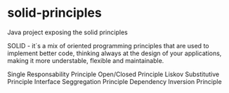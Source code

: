 # solid-principles
Java project exposing the solid principles

SOLID - it´s a mix of oriented programming principles that are used to implement better code, thinking always at the design of your 
applications, making it more understable, flexible and maintainable.

Single Responsability Principle
Open/Closed Principle
Liskov Substitutive Principle
Interface Seggregation Principle
Dependency Inversion Principle
